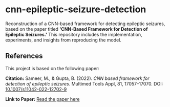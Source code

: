 # cnn-epileptic-seizure-detection
Reconstruction of a CNN-based framework for detecting epileptic seizures, based on the paper titled **'CNN-Based Framework for Detection of Epileptic Seizures.'** This repository includes the implementation, experiments, and insights from reproducing the model.


## References

This project is based on the following paper:

**Citation:**
Sameer, M., & Gupta, B. (2022). *CNN based framework for detection of epileptic seizures*. Multimed Tools Appl, 81, 17057–17070. DOI: [10.1007/s11042-022-12702-9](https://doi.org/10.1007/s11042-022-12702-9)

**Link to Paper:** [Read the paper here](https://doi.org/10.1007/s11042-022-12702-9)
